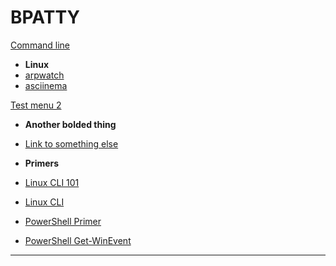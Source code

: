 BPATTY
======

[Command line]()

- **Linux**
- [arpwatch](command_line/linux/arpwatch.md)
- [asciinema](command_line/linux/asciinema.md)

[Test menu 2]()

- **Another bolded thing**
- [Link to something else](https://yahoo.com)

- **Primers**
-	[Linux CLI 101](Tools/LinuxCLI101.md)
-	[Linux CLI](Tools/LinuxCLI.md)
-   [PowerShell Primer](Tools/PowerShell.md)
-	[PowerShell Get-WinEvent](Tools/Get-WinEvent.md)
-   ----
